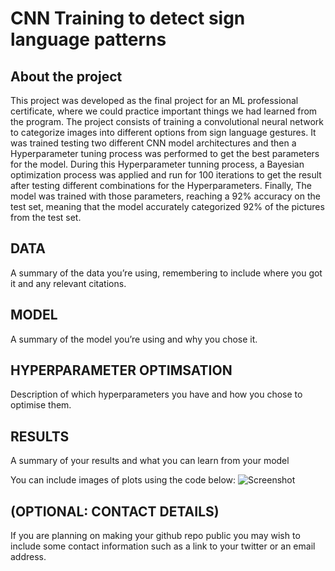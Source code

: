 # CNN Training to detect sign language patterns 


## About the project
This project was developed as the final project for an ML professional certificate, where we could practice important things we had learned from the program. The project consists of training a convolutional neural network to categorize images into different options from sign language gestures. It was trained testing two different CNN model architectures and then a Hyperparameter tuning process was performed to get the best parameters for the model. During this Hyperparameter tunning process, a Bayesian optimization process was applied and run for 100 iterations to get the result after testing different combinations for the Hyperparameters. Finally, The model was trained with those parameters, reaching a 92% accuracy on the test set, meaning that the model accurately categorized 92% of the pictures from the test set.


## DATA
A summary of the data you’re using, remembering to include where you got it and any relevant citations. 

## MODEL 
A summary of the model you’re using and why you chose it. 

## HYPERPARAMETER OPTIMSATION
Description of which hyperparameters you have and how you chose to optimise them. 

## RESULTS
A summary of your results and what you can learn from your model 

You can include images of plots using the code below:
![Screenshot](image.png)

## (OPTIONAL: CONTACT DETAILS)
If you are planning on making your github repo public you may wish to include some contact information such as a link to your twitter or an email address. 
